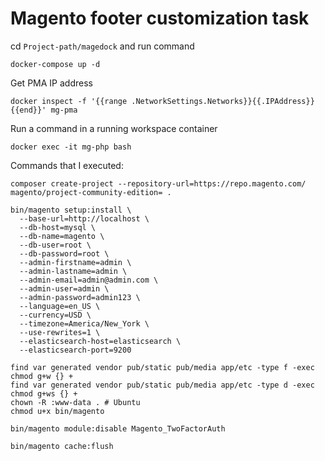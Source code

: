 # Magento footer customization task

cd `Project-path/magedock` and run command

```
docker-compose up -d
```

Get PMA IP address

```
docker inspect -f '{{range .NetworkSettings.Networks}}{{.IPAddress}}{{end}}' mg-pma
```

Run a command in a running workspace container

```
docker exec -it mg-php bash
```

Commands that I executed:

```
composer create-project --repository-url=https://repo.magento.com/ magento/project-community-edition= .
```

```
bin/magento setup:install \
  --base-url=http://localhost \
  --db-host=mysql \
  --db-name=magento \
  --db-user=root \
  --db-password=root \
  --admin-firstname=admin \
  --admin-lastname=admin \
  --admin-email=admin@admin.com \
  --admin-user=admin \
  --admin-password=admin123 \
  --language=en_US \
  --currency=USD \
  --timezone=America/New_York \
  --use-rewrites=1 \
  --elasticsearch-host=elasticsearch \
  --elasticsearch-port=9200
```

```
find var generated vendor pub/static pub/media app/etc -type f -exec chmod g+w {} +
find var generated vendor pub/static pub/media app/etc -type d -exec chmod g+ws {} +
chown -R :www-data . # Ubuntu
chmod u+x bin/magento
```

```
bin/magento module:disable Magento_TwoFactorAuth
```

```
bin/magento cache:flush
```
